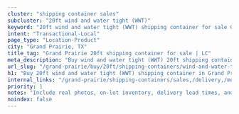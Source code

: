 ```yaml
---
cluster: "shipping container sales"
subcluster: "20ft wind and water tight (WWT)"
keyword: "20ft wind and water tight (WWT) shipping container for sale Grand Prairie, TX"
intent: "Transactional-Local"
page_type: "Location-Product"
city: "Grand Prairie, TX"
title_tag: "Grand Prairie 20ft shipping container for sale | LC"
meta_description: "Buy wind and water tight (WWT) 20ft shipping container sale with local delivery in Grand Prairie, TX. LC Container — local Since 2003. Request a fast quote today."
url_slug: "/grand-prairie/buy/20ft/shipping-containers/wind-and-water-tight-wwt"
h1: "Buy 20ft wind and water tight (WWT) shipping container in Grand Prairie"
internal_links: "/grand-prairie/shipping-containers/sales,/delivery,/modifications"
priority: 1
notes: "Include real photos, on-lot inventory, delivery lead times, and financing info."
noindex: false
---
```


<!-- TODO: Add unique city/inventory copy, images, and internal links here. -->
